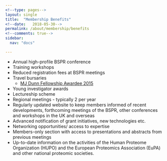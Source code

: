 ```yaml
---
<!--type: pages-->
layout: single
title:  "Membership Benefits"
<!--date:   2018-05-30-->
permalink: /about/membership/benefits
<!--comments: true-->
sidebar:
  nav: "docs"

---
```



- Annual high-profile BSPR conference
- Training workshops
- Reduced registration fees at BSPR meetings
- Travel bursaries
  - [MJ Dunn Fellowship Awardee 2015]({{site.baseurl}}/bspr-bursaries-2015)
- Young investigator awards
- Lectureship scheme
- Regional meetings - typically 2 per year
- Regularly updated website to keep members informed of recent developments, forthcoming meetings of the BSPR, other conferences and workshops in the UK and overseas
- Advanced notification of grant initiatives, new technologies etc.
- Networking opportunities/ access to expertise
- Members-only section with access to presentations and abstracts from previous meetings
- Up-to-date information on the activities of the Human Proteome Organization (HUPO) and the European Proteomics Association (EuPA) and other national proteomic societies.